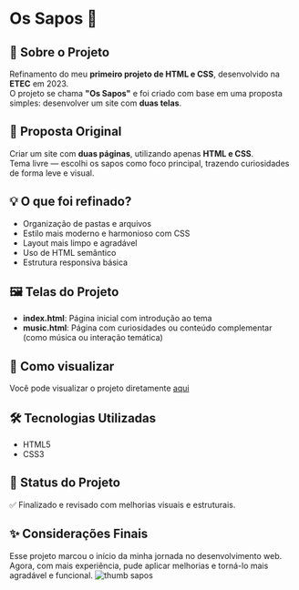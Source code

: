 # Os Sapos 🐸

## 📌 Sobre o Projeto  
Refinamento do meu **primeiro projeto de HTML e CSS**, desenvolvido na **ETEC** em 2023.  
O projeto se chama **"Os Sapos"** e foi criado com base em uma proposta simples: desenvolver um site com **duas telas**.

## 🎯 Proposta Original  
Criar um site com **duas páginas**, utilizando apenas **HTML e CSS**.  
Tema livre — escolhi os sapos como foco principal, trazendo curiosidades de forma leve e visual.

## 💡 O que foi refinado?  
- Organização de pastas e arquivos  
- Estilo mais moderno e harmonioso com CSS  
- Layout mais limpo e agradável  
- Uso de HTML semântico  
- Estrutura responsiva básica

## 🖼️ Telas do Projeto  
- **index.html**: Página inicial com introdução ao tema  
- **music.html**: Página com curiosidades ou conteúdo complementar (como música ou interação temática)

## 🚀 Como visualizar

Você pode visualizar o projeto diretamente [aqui](https://os-sapos.vercel.app/)

## 🛠️ Tecnologias Utilizadas  
- HTML5  
- CSS3  

## 🚀 Status do Projeto  
✅ Finalizado e revisado com melhorias visuais e estruturais.

## ✨ Considerações Finais  
Esse projeto marcou o início da minha jornada no desenvolvimento web. Agora, com mais experiência, pude aplicar melhorias e torná-lo mais agradável e funcional.
![thumb sapos](https://github.com/user-attachments/assets/22a6da52-c25c-4318-ac13-7a9c8141a446)

